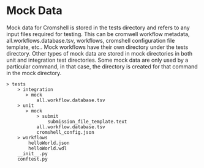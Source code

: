 # Mock Data

Mock data for Cromshell is stored in the tests directory and refers to any input 
files required for testing. This can be cromwell workflow metadata, 
all.workflows.database.tsv, workflows, cromshell configuration file template, etc.. 
Mock workflows have their own directory under the tests directory. Other types of mock 
data are stored in mock directories in both unit and integration test directories. 
Some mock data are only used by a particular command, in that case, the directory is 
created for that command in the mock directory.


    > tests
        > integration
           > mock
               all.workflow.database.tsv
        > unit
           > mock
               > submit
                   submission_file_template.text
               all.workflow.database.tsv
               cromshell_config.json           
        > workflows
            helloWorld.json
            helloWorld.wdl
        __init__.py
        conftest.py 